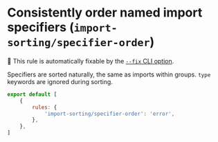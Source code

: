 # Consistently order named import specifiers (`import-sorting/specifier-order`)

🔧 This rule is automatically fixable by the [`--fix` CLI option](https://eslint.org/docs/latest/user-guide/command-line-interface#--fix).

<!-- end auto-generated rule header -->

Specifiers are sorted naturally, the same as imports within groups. `type` 
keywords are ignored during sorting.

```js
export default [
	{
		rules: {
			'import-sorting/specifier-order': 'error',
		},
	},
]
```
